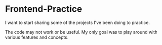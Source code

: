 # Frontend-Practice

I want to start sharing some of the projects I've been doing to practice.

The code may not work or be useful. My only goal was to play around with various features and concepts.
